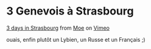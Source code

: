 # 3 Genevois à Strasbourg

[3 days in Strasbourg](http://vimeo.com/13693572) from [Moe](http://vimeo.com/user248322) on [Vimeo](http://vimeo.com)

ouais, enfin plutôt un Lybien, un Russe et un Français ;)
